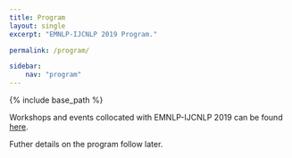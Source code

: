 ```yaml
---
title: Program
layout: single
excerpt: "EMNLP-IJCNLP 2019 Program."

permalink: /program/

sidebar:
    nav: "program"
---
```

{% include base_path %}

Workshops and events collocated with EMNLP-IJCNLP 2019 can be found <a href="./workshops/">here</a>.

Futher details on the program follow later.
